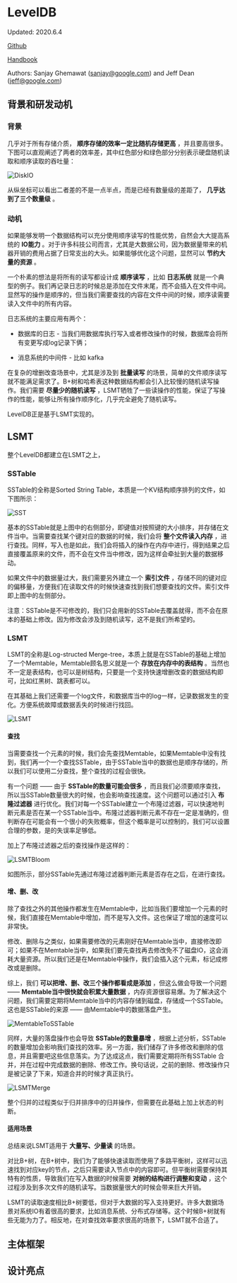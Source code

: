 # LevelDB

Updated: 2020.6.4

[Github](https://github.com/google/leveldb)

[Handbook](https://leveldb-handbook.readthedocs.io/zh/latest/basic.html)

Authors: Sanjay Ghemawat (sanjay@google.com) and Jeff Dean (jeff@google.com)



## 背景和研发动机

### 背景

几乎对于所有存储介质， **顺序存储的效率一定比随机存储更高** ，并且要高很多。下图可以直观阐述了两者的效率差，其中红色部分和绿色部分分别表示硬盘随机读取和顺序读取的吞吐量：

![DiskIO](./images/disk_io.png)

从纵坐标可以看出二者差的不是一点半点，而是已经有数量级的差距了， **几乎达到了三个数量级** 。

### 动机

如果能够发明一个数据结构可以充分使用顺序读写的性能优势，自然会大大提高系统的 **IO能力** 。对于许多科技公司而言，尤其是大数据公司，因为数据量带来的机器开销的费用占据了日常支出的大头。如果能够优化这个问题，显然可以 **节约大量的资源** 。

一个朴素的想法是将所有的读写都设计成 **顺序读写** ，比如 **日志系统** 就是一个典型的例子。我们再记录日志的时候总是添加在文件末尾，而不会插入在文件中间。显然写的操作是顺序的，但当我们需要查找的内容在文件中间的时候，顺序读需要读入文件中的所有内容。

日志系统的主要应用有两个：

* 数据库的日志 - 当我们用数据库执行写入或者修改操作的时候，数据库会将所有变更写成log记录下俩；

* 消息系统的中间件 - 比如 kafka

在复杂的增删改查场景中，尤其是涉及到 **批量读写** 的场景，简单的文件顺序读写就不能满足需求了。B+树和哈希表这种数据结构都会引入比较慢的随机读写操作。我们需要 **尽量少的随机读写** ，LSMT牺牲了一些读操作的性能，保证了写操作的性能，能够让所有操作顺序化，几乎完全避免了随机读写。

LevelDB正是基于LSMT实现的。

## LSMT

整个LevelDB都建立在LSMT之上，

### SSTable

SSTable的全称是Sorted String Table，本质是一个KV结构顺序排列的文件，如下图所示：

![SST](./images/sst.png)

基本的SSTable就是上图中的右侧部分，即键值对按照键的大小排序，并存储在文件当中。当需要查找某个键对应的数据的时候，我们会将 **整个文件读入内存** ，进行查找。同样，写入也是如此，我们会将插入的操作在内存中进行，得到结果之后直接覆盖原来的文件，而不会在文件当中修改，因为这样会牵扯到大量的数据移动。

如果文件中的数据量过大，我们需要另外建立一个 **索引文件** ，存储不同的键对应的偏移量，方便我们在读取文件的时候快速查找到我们想要查找的文件。索引文件即上图中的左侧部分。

注意：SSTable是不可修改的，我们只会用新的SSTable去覆盖就得，而不会在原本的基础上修改。因为修改会涉及到随机读写，这不是我们所希望的。

### LSMT

LSMT的全称是Log-structed Merge-tree，本质上就是在SSTable的基础上增加了一个Memtable，Memtable顾名思义就是一个 **存放在内存中的表结构** 。当然也不一定是表结构，也可以是树结构，只要是一个支持快速增删改查的数据结构即可，比如红黑树、跳表都可以。

在其基础上我们还需要一个log文件，和数据库当中的log一样，记录数据发生的变化。方便系统故障或数据丢失的时候进行找回。

![LSMT](./images/lsmt.png)

#### 查找

当需要查找一个元素的时候，我们会先查找Memtable，如果Memtable中没有找到，我们再一个一个查找SSTable，由于SSTable当中的数据也是顺序存储的，所以我们可以使用二分查找，整个查找的过程会很快。

有一个问题 —— 由于 **SSTable的数量可能会很多** ，而且我们必须要顺序查找，所以当SSTable数量很大的时候，也会影响查找速度。这个问题可以通过引入 **布隆过滤器** 进行优化。我们对每一个SSTable建立一个布隆过滤器，可以快速地判断元素是否在某一个SSTable当中。布隆过滤器判断元素不存在一定是准确的，但判断存在可能会有一个很小的失败概率，但这个概率是可以控制的，我们可以设置合理的参数，是的失误率足够低。

加上了布隆过滤器之后的查找操作是这样的：

![LSMTBloom](./images/lsmt_bloom.png)

如图所示，部分SSTable先通过布隆过滤器判断元素是否存在之后，在进行查找。

#### 增、删、改

除了查找之外的其他操作都发生在Memtable中，比如当我们要增加一个元素的时候，我们直接在Memtable中增加，而不是写入文件。这也保证了增加的速度可以非常快。

修改、删除与之类似，如果需要修改的元素刚好在Memtable当中，直接修改即可；如果不在Memtable当中，如果我们要先查找再去修改免不了磁盘IO，这会消耗大量资源。所以我们还是在Memtable中操作，我们会插入这个元素，标记成修改或是删除。

综上，我们 **可以把增、删、改三个操作都看成是添加** ，但这么做会导致一个问题 —— **Memtable当中很快就会积累大量数据** ，内存资源很容易爆。为了解决这个问题，我们需要定期将Memtable当中的内容存储到磁盘，存储成一个SSTable。这也是SSTable的来源 —— 由Memtable中的数据落盘产生。

![MemtableToSSTable](./images/memtable2sstable.png)

同样，大量的落盘操作也会导致 **SSTable的数量暴增** ，根据上述分析，SSTable的数量增加会影响我们查找的效率。另一方面，我们储存了许多修改和删除的信息，并且需要吧这些信息落实。为了达成这点，我们需要定期将所有SSTable
合并，并在过程中完成数据的删除、修改工作。换句话说，之前的删除、修改操作只是被记录了下来，知道合并的时候才真正执行。

![LSMTMerge](./images/lsmt_merge.png)

整个归并的过程类似于归并排序中的归并操作，但需要在此基础上加上状态的判断。

#### 适用场景

总结来说LSMT适用于 **大量写、少量读** 的场景。

对比B+树，在B+树中，我们为了能够快速读取而使用了多路平衡树，这样可以迅速找到对应key的节点，之后只需要读入节点中的内容即可。但平衡树需要保持其特有的性质，导致我们在写入数据的时候需要 **对树的结构进行调整和变动** ，这个过程涉及到多次文件的随机读写。当数据量很大的时候会带来巨大开销。

LSMT的读取速度相比B+树要低，但对于大数据的写入支持更好。许多大数据场景对系统IO有着很高的要求，比如消息系统、分布式存储等。这个时候B+树就有些无能为力了。相反地，在对查找效率要求很高的场景下，LSMT就不合适了。

## 主体框架

## 设计亮点
